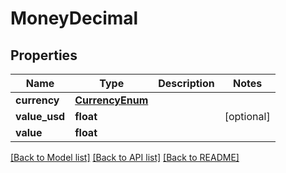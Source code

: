 # MoneyDecimal

## Properties
Name | Type | Description | Notes
------------ | ------------- | ------------- | -------------
**currency** | [**CurrencyEnum**](CurrencyEnum.md) |  | 
**value_usd** | **float** |  | [optional] 
**value** | **float** |  | 

[[Back to Model list]](../README.md#documentation-for-models) [[Back to API list]](../README.md#documentation-for-api-endpoints) [[Back to README]](../README.md)

